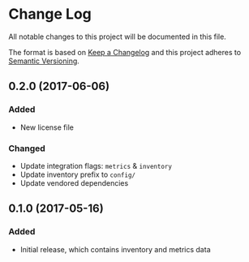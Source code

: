 # Change Log
All notable changes to this project will be documented in this file.

The format is based on [Keep a Changelog](http://keepachangelog.com/)
and this project adheres to [Semantic Versioning](http://semver.org/).

## 0.2.0 (2017-06-06)
### Added
- New license file

### Changed
- Update integration flags: `metrics` & `inventory`
- Update inventory prefix to `config/`
- Update vendored dependencies

## 0.1.0 (2017-05-16)
### Added
- Initial release, which contains inventory and metrics data
